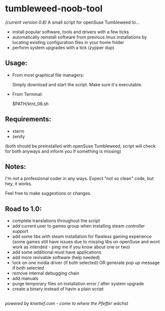 # tumbleweed-noob-tool 
_(current version 0.8)_
A small script for openSuse Tumbleweed to... 
- install popular software, tools and drivers with a few ticks
- automatically reinstall software from previous linux installations by locating existing configuration files in your home folder
- perform system upgrades with a tick (zypper dup)
##

## Usage:
- From most graphical file managers: 

    Simply download and start the script. Make sure it's executable.



- From Terminal:

    $PATH/ktnt_08.sh
##

## Requirements:
- xterm 
- zenity 

(both should be preinstalled with openSuse Tumbleweed, script will check for both anyways and inform you if something is missing)
##

## Notes:

I'm not a professional coder in any ways. Expect "not so clean" code, but hey, it works.

Feel free to make suggestions or changes.
##

## Road to 1.0:
- complete translations throughout the script
- add current user to games group when installing steam controller support
- add some libs with steam installation for flawless gaming experience (some games still have issues due to missing libs on openSuse and wont work as intended - ping me if you know about one or two)
- add some additional must have applications
- add more revivable software (help needed)
- lock on one nvidia driver (if both selected) OR generate pop up message if both selected
- remove internal debugging chain
- add manuals
- purge temporary files on installation error / after system upgrade
- create a binary instead of havin a plain script
##
_powered by knietief.com - come to where the Pfeffer wächst_

